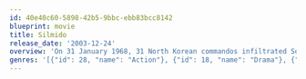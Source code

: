 ```yaml
---
id: 40e40c60-5898-42b5-9bbc-ebb83bcc8142
blueprint: movie
title: Silmido
release_date: '2003-12-24'
overview: 'On 31 January 1968, 31 North Korean commandos infiltrated South Korea in a failed mission to assassinate President Park Chung-hee. In revenge, the South Korean military assembled a team of 31 criminals on the island of Silmido to kill Kim Il-sung for a suicide mission to redeem their honor, but was cancelled, leaving them frustrated. It is loosely based on a military uprising in the 1970s.'
genres: '[{"id": 28, "name": "Action"}, {"id": 18, "name": "Drama"}, {"id": 36, "name": "History"}]'
---
```

